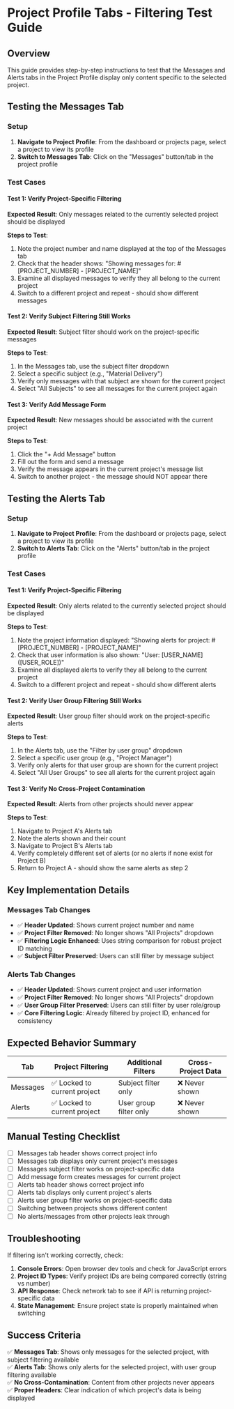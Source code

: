 # Project Profile Tabs - Filtering Test Guide

## Overview
This guide provides step-by-step instructions to test that the Messages and Alerts tabs in the Project Profile display only content specific to the selected project.

## Testing the Messages Tab

### Setup
1. **Navigate to Project Profile**: From the dashboard or projects page, select a project to view its profile
2. **Switch to Messages Tab**: Click on the "Messages" button/tab in the project profile

### Test Cases

#### Test 1: Verify Project-Specific Filtering
**Expected Result**: Only messages related to the currently selected project should be displayed

**Steps to Test**:
1. Note the project number and name displayed at the top of the Messages tab
2. Check that the header shows: "Showing messages for: #[PROJECT_NUMBER] - [PROJECT_NAME]"
3. Examine all displayed messages to verify they all belong to the current project
4. Switch to a different project and repeat - should show different messages

#### Test 2: Verify Subject Filtering Still Works
**Expected Result**: Subject filter should work on the project-specific messages

**Steps to Test**:
1. In the Messages tab, use the subject filter dropdown
2. Select a specific subject (e.g., "Material Delivery")
3. Verify only messages with that subject are shown for the current project
4. Select "All Subjects" to see all messages for the current project again

#### Test 3: Verify Add Message Form
**Expected Result**: New messages should be associated with the current project

**Steps to Test**:
1. Click the "+ Add Message" button
2. Fill out the form and send a message
3. Verify the message appears in the current project's message list
4. Switch to another project - the message should NOT appear there

## Testing the Alerts Tab

### Setup
1. **Navigate to Project Profile**: From the dashboard or projects page, select a project to view its profile
2. **Switch to Alerts Tab**: Click on the "Alerts" button/tab in the project profile

### Test Cases

#### Test 1: Verify Project-Specific Filtering
**Expected Result**: Only alerts related to the currently selected project should be displayed

**Steps to Test**:
1. Note the project information displayed: "Showing alerts for project: #[PROJECT_NUMBER] - [PROJECT_NAME]"
2. Check that user information is also shown: "User: [USER_NAME] ([USER_ROLE])"
3. Examine all displayed alerts to verify they all belong to the current project
4. Switch to a different project and repeat - should show different alerts

#### Test 2: Verify User Group Filtering Still Works
**Expected Result**: User group filter should work on the project-specific alerts

**Steps to Test**:
1. In the Alerts tab, use the "Filter by user group" dropdown
2. Select a specific user group (e.g., "Project Manager")
3. Verify only alerts for that user group are shown for the current project
4. Select "All User Groups" to see all alerts for the current project again

#### Test 3: Verify No Cross-Project Contamination
**Expected Result**: Alerts from other projects should never appear

**Steps to Test**:
1. Navigate to Project A's Alerts tab
2. Note the alerts shown and their count
3. Navigate to Project B's Alerts tab
4. Verify completely different set of alerts (or no alerts if none exist for Project B)
5. Return to Project A - should show the same alerts as step 2

## Key Implementation Details

### Messages Tab Changes
- ✅ **Header Updated**: Shows current project number and name
- ✅ **Project Filter Removed**: No longer shows "All Projects" dropdown
- ✅ **Filtering Logic Enhanced**: Uses string comparison for robust project ID matching
- ✅ **Subject Filter Preserved**: Users can still filter by message subject

### Alerts Tab Changes  
- ✅ **Header Updated**: Shows current project and user information
- ✅ **Project Filter Removed**: No longer shows "All Projects" dropdown  
- ✅ **User Group Filter Preserved**: Users can still filter by user role/group
- ✅ **Core Filtering Logic**: Already filtered by project ID, enhanced for consistency

## Expected Behavior Summary

| Tab | Project Filtering | Additional Filters | Cross-Project Data |
|-----|------------------|-------------------|-------------------|
| Messages | ✅ Locked to current project | Subject filter only | ❌ Never shown |
| Alerts | ✅ Locked to current project | User group filter only | ❌ Never shown |

## Manual Testing Checklist

- [ ] Messages tab header shows correct project info
- [ ] Messages tab displays only current project's messages
- [ ] Messages subject filter works on project-specific data
- [ ] Add message form creates messages for current project
- [ ] Alerts tab header shows correct project info  
- [ ] Alerts tab displays only current project's alerts
- [ ] Alerts user group filter works on project-specific data
- [ ] Switching between projects shows different content
- [ ] No alerts/messages from other projects leak through

## Troubleshooting

If filtering isn't working correctly, check:

1. **Console Errors**: Open browser dev tools and check for JavaScript errors
2. **Project ID Types**: Verify project IDs are being compared correctly (string vs number)
3. **API Response**: Check network tab to see if API is returning project-specific data
4. **State Management**: Ensure project state is properly maintained when switching

## Success Criteria

✅ **Messages Tab**: Shows only messages for the selected project, with subject filtering available  
✅ **Alerts Tab**: Shows only alerts for the selected project, with user group filtering available  
✅ **No Cross-Contamination**: Content from other projects never appears  
✅ **Proper Headers**: Clear indication of which project's data is being displayed  